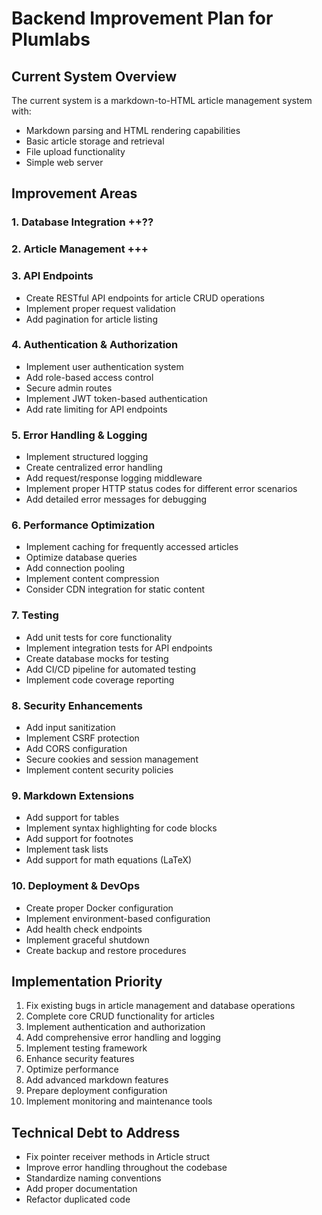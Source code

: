 # Backend Improvement Plan for Plumlabs

## Current System Overview
The current system is a markdown-to-HTML article management system with:
- Markdown parsing and HTML rendering capabilities
- Basic article storage and retrieval
- File upload functionality
- Simple web server

## Improvement Areas

### 1. Database Integration ++??

### 2. Article Management +++

### 3. API Endpoints
- Create RESTful API endpoints for article CRUD operations
- Implement proper request validation
- Add pagination for article listing

### 4. Authentication & Authorization
- Implement user authentication system
- Add role-based access control
- Secure admin routes
- Implement JWT token-based authentication
- Add rate limiting for API endpoints

### 5. Error Handling & Logging
- Implement structured logging
- Create centralized error handling
- Add request/response logging middleware
- Implement proper HTTP status codes for different error scenarios
- Add detailed error messages for debugging

### 6. Performance Optimization
- Implement caching for frequently accessed articles
- Optimize database queries
- Add connection pooling
- Implement content compression
- Consider CDN integration for static content

### 7. Testing
- Add unit tests for core functionality
- Implement integration tests for API endpoints
- Create database mocks for testing
- Add CI/CD pipeline for automated testing
- Implement code coverage reporting

### 8. Security Enhancements
- Add input sanitization
- Implement CSRF protection
- Add CORS configuration
- Secure cookies and session management
- Implement content security policies

### 9. Markdown Extensions
- Add support for tables
- Implement syntax highlighting for code blocks
- Add support for footnotes
- Implement task lists
- Add support for math equations (LaTeX)

### 10. Deployment & DevOps
- Create proper Docker configuration
- Implement environment-based configuration
- Add health check endpoints
- Implement graceful shutdown
- Create backup and restore procedures

## Implementation Priority
1. Fix existing bugs in article management and database operations
2. Complete core CRUD functionality for articles
3. Implement authentication and authorization
4. Add comprehensive error handling and logging
5. Implement testing framework
6. Enhance security features
7. Optimize performance
8. Add advanced markdown features
9. Prepare deployment configuration
10. Implement monitoring and maintenance tools

## Technical Debt to Address
- Fix pointer receiver methods in Article struct
- Improve error handling throughout the codebase
- Standardize naming conventions
- Add proper documentation
- Refactor duplicated code
